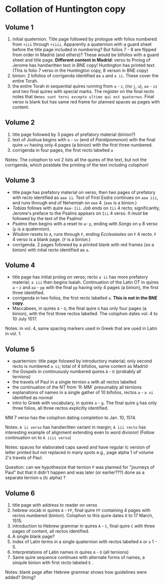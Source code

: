# Collation of Huntington copy

## Volume 1

1. initial quaternion. Title page followed by prologue with folios numbered from `+iii` through `+iiii`. Apparently a quaternion with a guard sheet before the title page included in numbering? But folios 7 - 8 are flipped from order in Madrid (and others)? These would be bifolios with a guard sheet and title page.  **Different content in Madrid**: verso to Prolog of Jerome has handwritten text in BNE copy!  Huntington has printed text. (This is folio 7 verso in the Huntington copy, 8 verson in BNE copy)
2. binion: 2 bifolios of corrigenda identified as `a` and `a ii`. These cover the entire Torah.
3. the entire Torah in sequential quires running from `a` - `z`, (no `j`, `u`), `aa` - `zz` and two final quires with special marks. The register on the final recto notes that `Omnes sunt terni excepto ultimo qui est quaternus`. Final verso is blank but has same red frame for planned spaces as pages with content.

## Volume 2

1. title page followed by 3 pages of prefatory material (binion?)
2. text of Joshua begins with `a` - `vv` (end of *Paralipomenon*) with the final quire `vv` having only 4 pages (a binion) with the first three numbered.
3. corrigenda in four pages, the first recto labelled `a`

Notes: The colophon to vol 2 lists all the quires of the text, but not the corrigenda, which postdate the printing of the text including colophon!

## Volume 3


- title page has prefatory material on verso, then two pages of prefatory with recto identified as `aaa ii`. Text of First Esdra continues on `aaa iii`, and runs through end of Nehemiah on `eee` 4. (`eee` is a binion.)
- *Tobias* follows with quire `Aaa`- `Iii`. *Job* ends on `Iii` 4 recto; significantly, Jerome's preface to the Psalms appears on `Iii` 4 verso.  It *must* be followed by the text of the Psalms!
- *Psalms* then begins with a reset to `a`- `p`, ending with *Songs* on `p` 8 verso (`p` is a quaternion).
- *Wisdom* resets to `A`, runs through `F`, ending *Ecclesiastes* on `F` 4 recto.  `F` 4 verso is a blank page. (`F` is a binion.)
- corrigenda. 2 pages followed by a printed blank with red frames (so a binion) with intial recto identified as `a`.


## Volume 4

- title page has initial prolog on verso; recto `a ii` has more prefatory material; `a iii` then begins Isaiah. Continuation of the Latin OT in quires `a` - `z` and `aa` - `pp` with the final `pp` having only 4 pages (a binion), the first three identified. 
- corrigenda in two folios, the first recto labelled `a`. **This is not in the BNE copy**.
- Maccabees, in quires `A` - `G`; the final quire `G` has only four pages (a binion), with the first three rectos labelled. The colophon dates vol. 4 to 10 July 1517.



Notes: in vol. 4, same spacing markers used in Greek that are used in Latin in vol. 1.


## Volume 5

- quarternion: title page folowed by introductory material; only second recto is numbered `a ii`; total of 4 bifolios, same content as Madrid
- the Gospels in continuously  numbered quires `A` - `O` (probably all ternions)
- the travels of Paul in a single ternion `α` with all rectos labelled
- the continuation of the NT from 'R` - `MM` presumably all ternions
- explanations of names in a single gather of 10 bifolios, rectos `a` - `a vi` identified as normal
- intro to Greek with vocabulary, in quires `a` - `g`. The final quire `g` has only three folios, all three rectos explicitly identified.

MM 7 verso has the colophon dating completion to Jan. 10, 1514.

Notes: `A ii verso` has handwritten variant in margin; `A iii recto` has interesting example of alignment extending even to word division! (Follow continuation on to `A iiii verso`)

Notes: spaces for elaborated caps saved and have regular lc version of letter printed but not replaced in many spots e.g., page alpha 1 of volume 2's travels of Paul.

Question: can we hypothesize that ternion `P` was planned for "journeys of Paul" but that it didn't happen and was later (or earlier???) done as a separate ternion `α` (lc alpha) ?


## Volume 6


1. title page with address to reader on verso
2. hebrew vocab in quires `A` - `FF`, final quire `FF` containing 4 pages with rectos numbered (binion). Colophon to this quire dates it to 17 March, 1515.
3. introduction to Hebrew grammar in quires `A` - `C`, final quire `C` with three pages of content, all rectos identified.
4. A single blank page? 
5. Index of Latin terms in a single quaternion with rectos labelled `A` or `a` 1 - 5.
6. Interpretations of Latin names in quires `A` - `D` (all ternions)
7. Same quire sequence continues with alternate forms of names, a sinqule binion with first recto labeled `E` .
 

Notes: blank page after Hebrew grammar shows how guidelines were added? String?